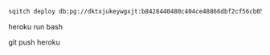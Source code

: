 ```bash
sqitch deploy db:pg://dktxjukeywgxjt:b8428440480c404ce48866dbf2cf56cb055dc491c47b4d51d0b3140c4836f4f3@ec2-54-78-127-245.eu-west-1.compute.amazonaws.com:5432/d2fk6lkeikj3fa
````

heroku run bash

git push heroku